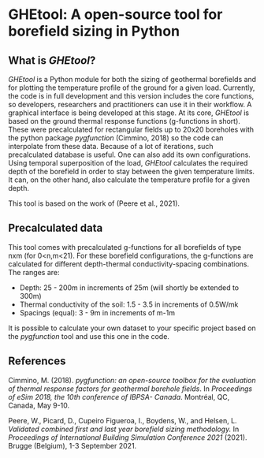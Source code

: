 # GHEtool: A open-source tool for borefield sizing in Python


## What is *GHEtool*?
*GHEtool* is a Python module for both the sizing of geothermal borefields and for plotting the temperature profile of the ground for a given load. Currently, the code is in full development and this version includes the core functions, so developers, researchers and practitioners can use it in their workflow. A graphical interface is being developed at this stage.
At its core, *GHEtool* is based on the ground thermal response functions (g-functions in short). These were precalculated for rectangular fields up to 20x20 boreholes with the python package *pygfunction* (Cimmino, 2018) so the code can interpolate from these data. Because of a lot of iterations, such precalculated database is useful. One can also add its own configurations.
Using temporal superposition of the load, *GHEtool* calculates the required depth of the borefield in order to stay between the given temperature limits. It can, on the other hand, also calculate the temperature profile for a given depth. 

This tool is based on the work of (Peere et al., 2021).

## Precalculated data
This tool comes with precalculated g-functions for all borefields of type nxm (for 0<n,m<21). For these borefield configurations, the g-functions are calculated for different depth-thermal conductivity-spacing combinations. The ranges are:

* Depth: 25 - 200m in increments of 25m (will shortly be extended to 300m)
* Thermal conductivity of the soil: 1.5 - 3.5 in increments of 0.5W/mk
* Spacings (equal): 3 - 9m in increments of m-1m

It is possible to calculate your own dataset to your specific project based on the *pygfunction* tool and use this one in the code.

## References
Cimmino, M. (2018). _pygfunction: an open-source toolbox for the evaluation of thermal response factors for geothermal borehole fields_. In _Proceedings of eSim 2018, the 10th conference of IBPSA- Canada_. Montréal, QC, Canada, May 9-10.

Peere, W., Picard, D., Cupeiro Figueroa, I., Boydens, W., and Helsen, L. _Validated combined first and last year borefield sizing methodology._ In _Proceedings of International Building Simulation Conference 2021_ (2021). Brugge (Belgium), 1-3 September 2021.
